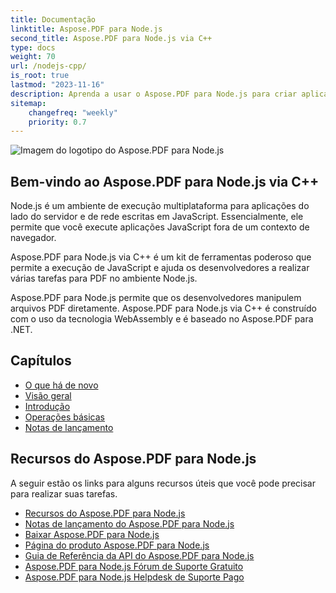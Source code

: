 ```yaml
---
title: Documentação
linktitle: Aspose.PDF para Node.js
second_title: Aspose.PDF para Node.js via C++
type: docs
weight: 70
url: /nodejs-cpp/
is_root: true
lastmod: "2023-11-16"
description: Aprenda a usar o Aspose.PDF para Node.js para criar aplicações para processamento de documentos PDF no ambiente Node.js.
sitemap:
    changefreq: "weekly"
    priority: 0.7
---
```


![Imagem do logotipo do Aspose.PDF para Node.js](aspose_pdf-for-nodejs-cpp.png)

## Bem-vindo ao Aspose.PDF para Node.js via C++

Node.js é um ambiente de execução multiplataforma para aplicações do lado do servidor e de rede escritas em JavaScript. Essencialmente, ele permite que você execute aplicações JavaScript fora de um contexto de navegador.

Aspose.PDF para Node.js via C++ é um kit de ferramentas poderoso que permite a execução de JavaScript e ajuda os desenvolvedores a realizar várias tarefas para PDF no ambiente Node.js.

Aspose.PDF para Node.js permite que os desenvolvedores manipulem arquivos PDF diretamente.
 Aspose.PDF para Node.js via C++ é construído com o uso da tecnologia WebAssembly e é baseado no Aspose.PDF para .NET.

## Capítulos

- [O que há de novo](/pdf/nodejs-cpp/whatsnew/)
- [Visão geral](/pdf/nodejs-cpp/overview/)
- [Introdução](/pdf/nodejs-cpp/get-started/)
- [Operações básicas](/pdf/nodejs-cpp/basic-operations/)
- [Notas de lançamento](https://releases.aspose.com/pdf/nodejscpp/release-notes/)

## Recursos do Aspose.PDF para Node.js

A seguir estão os links para alguns recursos úteis que você pode precisar para realizar suas tarefas.

- [Recursos do Aspose.PDF para Node.js](/pdf/nodejs-cpp/key-features/)
- [Notas de lançamento do Aspose.PDF para Node.js](https://releases.aspose.com/pdf/nodejscpp/release-notes/)
- [Baixar Aspose.PDF para Node.js](https://releases.aspose.com/pdf/nodejscpp/)
- [Página do produto Aspose.PDF para Node.js](https://products.aspose.com/pdf/nodejs-cpp/)
- [Guia de Referência da API do Aspose.PDF para Node.js](https://reference.aspose.com/pdf/nodejs-cpp/)
- [Aspose.PDF para Node.js Fórum de Suporte Gratuito](https://forum.aspose.com/c/pdf/10)
- [Aspose.PDF para Node.js Helpdesk de Suporte Pago](https://helpdesk.aspose.com/)